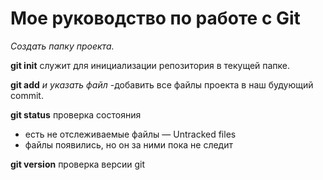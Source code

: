  # Мое руководство по работе с Git
 *Создать папку проекта.*
  
  **git init** служит для инициализации репозитория в текущей папке.
 
  **git add** *и указать файл* -добавить все файлы проекта в наш будующий commit.

  **git status** проверка состояния 
  * есть не отслеживаемые файлы — Untracked files
  * файлы появились, но он за ними пока не следит

  **git version** проверка версии git 


